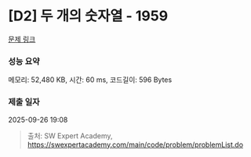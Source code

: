 # [D2] 두 개의 숫자열 - 1959 

[문제 링크](https://swexpertacademy.com/main/code/problem/problemDetail.do?contestProbId=AV5PpoFaAS4DFAUq) 

### 성능 요약

메모리: 52,480 KB, 시간: 60 ms, 코드길이: 596 Bytes

### 제출 일자

2025-09-26 19:08



> 출처: SW Expert Academy, https://swexpertacademy.com/main/code/problem/problemList.do